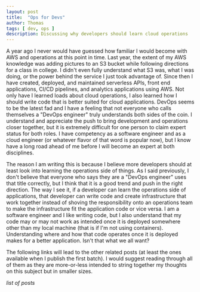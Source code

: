 ```yaml
---
layout: post
title:  "Ops for Devs"
author: Thomas
tags: [ dev, ops ]
description: Discussing why developers should learn cloud operations
---
```

A year ago I never would have guessed how familiar I would become with AWS and operations at this point in time.
Last year, the extent of my AWS knowledge was adding pictures to an S3 bucket while following directions for a class in college.
I didn't even fully understand what S3 was, what I was doing, or the power behind the service I just took advantage of.
Since then I have created, deployed, and maintained serverless APIs, front end applications, CI/CD pipelines, and analytics applications using AWS.
Not only have I learned loads about cloud operations, I also learned how I should write code that is better suited for cloud applications.
DevOps seems to be the latest fad and I have a feeling that not everyone who calls themselves a "DevOps engineer" truly understands both sides of the coin.
I understand and appreciate the push to bring development and operations closer together, but it is extremely difficult for one person to claim expert status for both roles.
I have competency as a software engineer and as a cloud engineer (or whatever flavor of that word is popular now), but I know have a long road ahead of me before I will become an expert at both disciplines.

The reason I am writing this is because I believe more developers should at least look into learning the operations side of things.
As I said previously, I don't believe that everyone who says they are a "DevOps engineer" uses that title correctly, but I think that it is a good trend and push in the right direction.
The way I see it, if a developer can learn the operations side of applications, that developer can write code and create infrastructure that work together instead of shoving the responsibility onto an operations team to make the infrastructure fit the application code or vice versa.
I am a software engineer and I like writing code, but I also understand that my code may or may not work as intended once it is deployed somewhere other than my local machine (that is if I'm not using containers).
Understanding where and how that code operates once it is deployed makes for a better application.
Isn't that what we all want?

The following links will lead to the other related posts (at least the ones available when I publish the first batch).
I would suggest reading through all of them as they are more-or-less intended to string together my thoughts on this subject but in smaller sizes.

*list of posts*
